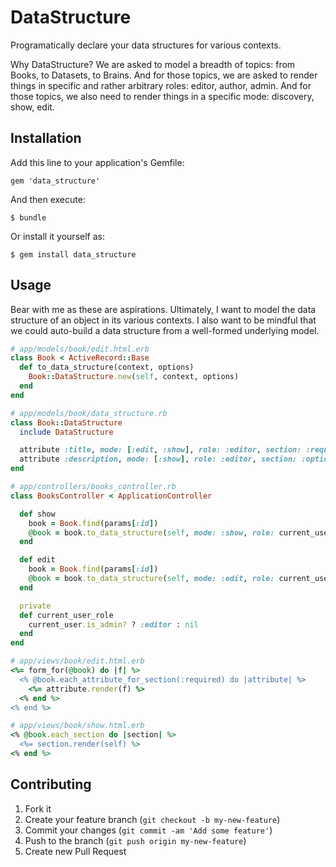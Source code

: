# DataStructure

Programatically declare your data structures for various contexts.

Why DataStructure?
We are asked to model a breadth of topics: from Books, to Datasets, to Brains.
And for those topics, we are asked to render things in specific and rather arbitrary roles: editor, author, admin.
And for those topics, we also need to render things in a specific mode: discovery, show, edit.

## Installation

Add this line to your application's Gemfile:

    gem 'data_structure'

And then execute:

    $ bundle

Or install it yourself as:

    $ gem install data_structure

## Usage

Bear with me as these are aspirations.
Ultimately, I want to model the data structure of an object in its various contexts.
I also want to be mindful that we could auto-build a data structure from a well-formed underlying model.

```ruby
# app/models/book/edit.html.erb
class Book < ActiveRecord::Base
  def to_data_structure(context, options)
    Book::DataStructure.new(self, context, options)
  end
end

# app/models/book/data_structure.rb
class Book::DataStructure
  include DataStructure

  attribute :title, mode: [:edit, :show], role: :editor, section: :required
  attribute :description, mode: [:show], role: :editor, section: :optional
end

# app/controllers/books_controller.rb
class BooksController < ApplicationController

  def show
    book = Book.find(params[:id])
    @book = book.to_data_structure(self, mode: :show, role: current_user_role)
  end

  def edit
    book = Book.find(params[:id])
    @book = book.to_data_structure(self, mode: :edit, role: current_user_role)
  end

  private
  def current_user_role
    current_user.is_admin? ? :editor : nil
  end
end

# app/views/book/edit.html.erb
<%= form_for(@book) do |f| %>
  <% @book.each_attribute_for_section(:required) do |attribute| %>
    <%= attribute.render(f) %>
  <% end %>
<% end %>

# app/views/book/show.html.erb
<% @book.each_section do |section| %>
  <%= section.render(self) %>
<% end %>
```

## Contributing

1. Fork it
2. Create your feature branch (`git checkout -b my-new-feature`)
3. Commit your changes (`git commit -am 'Add some feature'`)
4. Push to the branch (`git push origin my-new-feature`)
5. Create new Pull Request
